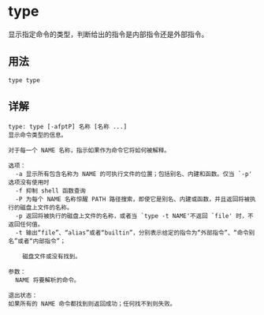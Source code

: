 # type

显示指定命令的类型，判断给出的指令是内部指令还是外部指令。

## 用法

```shell
type type
```

## 详解

```shell
type: type [-afptP] 名称 [名称 ...]
显示命令类型的信息。

对于每一个 NAME 名称，指示如果作为命令它将如何被解释。

选项：
  -a 显示所有包含名称为 NAME 的可执行文件的位置；包括别名、内建和函数。仅当 `-p' 选项没有使用时
  -f 抑制 shell 函数查询
  -P 为每个 NAME 名称惊醒 PATH 路径搜索，即使它是别名、内建或函数，并且返回将被执行的磁盘上文件的名称。
  -p 返回将被执行的磁盘上文件的名称，或者当 `type -t NAME'不返回 `file' 时，不返回任何值。
  -t 输出“file”、“alias”或者“builtin”，分别表示给定的指令为“外部指令”、“命令别名”或者“内部指令”；

    磁盘文件或没有找到。

参数：
  NAME 将要解析的命令。

退出状态：
如果所有的 NAME 命令都找到则返回成功；任何找不到则失败。
```
